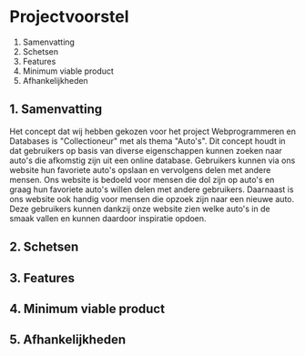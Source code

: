 # Projectvoorstel
 1. Samenvatting
 2. Schetsen
 3. Features
 4. Minimum viable product
 5. Afhankelijkheden

##  1. Samenvatting
Het concept dat wij hebben gekozen voor het project Webprogrammeren en Databases is "Collectioneur" met als thema "Auto's". Dit concept houdt in dat gebruikers op basis van diverse eigenschappen kunnen zoeken naar auto's die afkomstig zijn uit een online database. Gebruikers kunnen via ons website hun favoriete auto's opslaan en vervolgens delen met andere mensen. Ons website is bedoeld voor mensen die dol zijn op auto's en graag hun favoriete auto's willen delen met andere gebruikers. Daarnaast is ons website ook handig voor mensen die opzoek zijn naar een nieuwe auto. Deze gebruikers kunnen dankzij onze website zien welke auto's in de smaak vallen en kunnen daardoor inspiratie opdoen. 
 ## 2. Schetsen

 ## 3. Features

 ## 4. Minimum viable product

 ## 5. Afhankelijkheden
